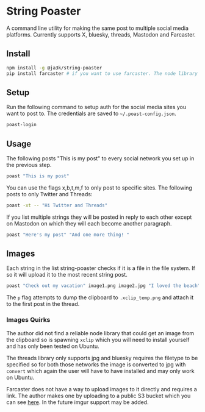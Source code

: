 
# String Poaster

A command line utility for making the same post to multiple social media platforms. Currently supports X, bluesky, threads, Mastodon and Farcaster.

## Install

```bash
npm install -g @ja3k/string-poaster
pip install farcaster # if you want to use farcaster. The node library does not support embeds.
```

## Setup

Run the following command to setup auth for the social media sites you want to post to. The credentials are saved to `~/.poast-config.json`.

```bash
poast-login
```

## Usage

The following posts "This is my post" to every social network you set up in the previous step.

```bash
poast "This is my post"
```

You can use the flags x,b,t,m,f to only post to specific sites. The following posts to only Twitter and Threads:

```bash
poast -xt -- "Hi Twitter and Threads"
```

If you list multiple strings they will be posted in reply to each other except on Mastodon on which they will each become another paragraph.

```bash
poast "Here's my post" "And one more thing! "
```

## Images

Each string in the list string-poaster checks if it is a file in the file system. If so it will upload it to the most recent string post.

```bash
poast "Check out my vacation" image1.png image2.jpg "I loved the beach" image3.png
```

The `p` flag attempts to dump the clipboard to `.xclip_temp.png` and attach it to the first post in the thread.

### Images Quirks

The author did not find a reliable node library that could get an image from the clipboard so is spawning `xclip` which you will need to install yourself and has only been tested on Ubuntu.

The threads library only supports jpg and bluesky requires the filetype to be specified so for both those networks the image is converted to jpg with `convert` which again the user will have to have installed and may only work on Ubuntu.

Farcaster does not have a way to upload images to it directly and requires a link. The author makes one by uploading to a public S3 bucket which you can see [here](plugins/upload_image.js). In the future imgur support may be added.
